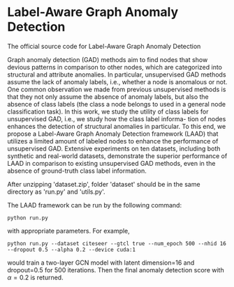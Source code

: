 # Label-Aware Graph Anomaly Detection

The official source code for Label-Aware Graph Anomaly Detection

Graph anomaly detection (GAD) methods aim to find nodes that
show devious patterns in comparison to other nodes, which are
categorized into structural and attribute anomalies. In particular,
unsupervised GAD methods assume the lack of anomaly labels,
i.e., whether a node is anomalous or not. One common observation
we made from previous unsupervised methods is that they not
only assume the absence of anomaly labels, but also the absence
of class labels (the class a node belongs to used in a general node
classification task). In this work, we study the utility of class labels
for unsupervised GAD, i.e., we study how the class label informa-
tion of nodes enhances the detection of structural anomalies in
particular. To this end, we propose a Label-Aware Graph Anomaly
Detection framework (LAAD) that utilizes a limited amount of
labeled nodes to enhance the performance of unsupervised GAD.
Extensive experiments on ten datasets, including both synthetic
and real-world datasets, demonstrate the superior performance of
LAAD in comparison to existing unsupervised GAD methods, even
in the absence of ground-truth class label information.

After unzipping 'dataset.zip', folder 'dataset' should be in the same directory as 'run.py' and 'utils.py'.

The LAAD framework can be run by the following command:

```
python run.py
```

with appropriate parameters. For example,

```
python run.py --dataset citeseer --gtcl true --num_epoch 500 --nhid 16 --dropout 0.5 --alpha 0.2 --device cuda:1
```

would train a two-layer GCN model with latent dimension=16 and dropout=0.5 for 500 iterations. Then the final anomaly detection score with $\alpha=0.2$ is returned.
